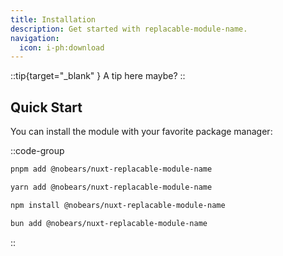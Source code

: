 ```yaml
---
title: Installation
description: Get started with replacable-module-name.
navigation:
  icon: i-ph:download
---
```


::tip{target="\_blank" }
A tip here maybe?
::

## Quick Start

You can install the module with your favorite package manager:

::code-group
```bash [pnpm]
pnpm add @nobears/nuxt-replacable-module-name
```
```bash [yarn]
yarn add @nobears/nuxt-replacable-module-name
```
```bash [npm]
npm install @nobears/nuxt-replacable-module-name
```
```bash [bun]
bun add @nobears/nuxt-replacable-module-name
```
::